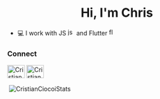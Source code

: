 <h1 align="center">Hi, I'm Chris</h1>

- 💻 I work with JS <img src="https://www.vectorlogo.zone/logos/javascript/javascript-icon.svg" alt="js" width="16" height="16"/> </a> and Flutter <img src="https://www.vectorlogo.zone/logos/flutterio/flutterio-icon.svg" alt="flutter" width="16" height="16"/>

<h3 align="left">Connect</h3>
<p align="left">
<a href="https://twitter.com/CiocoiCristian" target="blank"><img align="center" src="https://raw.githubusercontent.com/rahuldkjain/github-profile-readme-generator/master/src/images/icons/Social/twitter.svg" alt="CristianCiocoiTwitter" height="30" width="40" /></a>
<a href="https://www.linkedin.com/in/ciocoi-cristian-b74349189" target="blank"><img align="center" src="https://raw.githubusercontent.com/rahuldkjain/github-profile-readme-generator/master/src/images/icons/Social/linked-in-alt.svg" alt="CristianCiocoiTwitter" height="30" width="40" /></a>



<p>&nbsp;<img align="center" src="https://github-readme-stats.vercel.app/api?username=CristianCiocoi&show_icons=true&locale=en&theme=dark" alt="CristianCiocoiStats" /></p>
